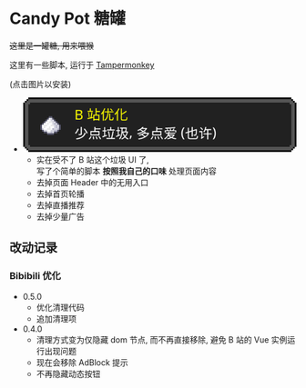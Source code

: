 # Candy Pot 糖罐

~~这里是一罐糖, 用来喂猴~~

这里有一些脚本, 运行于 [Tampermonkey](https://www.tampermonkey.net/)

(点击图片以安装)

* [ ![Bibibili 优化](docs/logo-bilibili-optimizer.svg) ](https://github.com/FirokOtaku/CandyPot/raw/master/bilibili-optimizer.user.js)
  * 实在受不了 B 站这个垃圾 UI 了,  
    写了个简单的脚本 **按照我自己的口味** 处理页面内容
  * 去掉页面 Header 中的无用入口
  * 去掉首页轮播
  * 去掉直播推荐
  * 去掉少量广告


## 改动记录

### Bibibili 优化

* 0.5.0
  * 优化清理代码
  * 追加清理项
* 0.4.0
  * 清理方式变为仅隐藏 dom 节点, 而不再直接移除, 避免 B 站的 Vue 实例运行出现问题
  * 现在会移除 AdBlock 提示
  * 不再隐藏动态按钮
